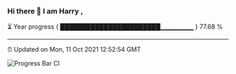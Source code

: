 ### Hi there 👋 I am Harry , 

⏳ Year progress { ███████████████████████▁▁▁▁▁▁▁ } 77.68 %

---

⏰ Updated on Mon, 11 Oct 2021 12:52:54 GMT

![Progress Bar CI](https://github.com/duykhang68/duykhang68/workflows/Progress%20Bar%20CI/badge.svg)
